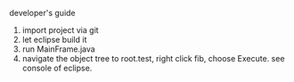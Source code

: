 developer's guide

1. import project via git
2. let eclipse build it
3. run MainFrame.java
4. navigate the object tree to root.test, right click fib, choose Execute. see console of eclipse.
